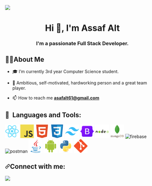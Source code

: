 <img width="max" height="30" src="https://user-images.githubusercontent.com/89597674/219446465-6f8a97da-7bbf-49ce-893d-5a865eea111b.png" >
<h1 align="center">Hi 👋, I'm Assaf Alt</h1>
<h3 align="center">I'm a passionate Full Stack Developer.</h3>

<h2><g-emoji class="g-emoji" alias="raising_hand_man" fallback-src="https://github.githubassets.com/images/icons/emoji/unicode/1f64b-2642.png">🙋‍♂️</g-emoji>About Me</h2>
<ul>
  <li> <p><g-emoji class="g-emoji" alias="mortar_board" fallback-src="https://github.githubassets.com/images/icons/emoji/unicode/1f393.png">🎓</g-emoji> I’m currently 3rd year Computer Science student.</p></li>
  <li><p><g-emoji class="g-emoji" alias="muscle" fallback-src="https://github.githubassets.com/images/icons/emoji/unicode/1f4aa.png">💪</g-emoji> Ambitious, self-motivated, hardworking person and a great team player.</p>
</li>
  <li>
<p><g-emoji class="g-emoji" alias="mailbox" fallback-src="https://github.githubassets.com/images/icons/emoji/unicode/1f4eb.png">📫</g-emoji> How to reach me <strong><a href="mailto:asafalt61@gmail.com">asafalt61@gmail.com</a></strong></p>
</li>
  </ul>


<h2> 🚀 &nbsp;Languages and Tools:</h2>
<p align="left">
<img src="https://github.com/devicons/devicon/blob/v2.15.1/icons/react/react-original.svg" alt="react" width="45" height="45"/>
<img src="https://github.com/devicons/devicon/blob/v2.15.1/icons/javascript/javascript-original.svg" alt="js" width="45" height="45"/>
<img src="https://github.com/devicons/devicon/blob/v2.15.1/icons/html5/html5-plain.svg" alt="html5" width="45" height="45"/>
  <img src="https://github.com/devicons/devicon/blob/v2.15.1/icons/css3/css3-original.svg" alt="css3" width="45" height="45"/>
<img src="https://github.com/devicons/devicon/blob/v2.15.1/icons/tailwindcss/tailwindcss-plain.svg" alt="tailwindcss" width="45" height="45"/>
<img src="https://github.com/devicons/devicon/blob/v2.15.1/icons/bootstrap/bootstrap-original.svg" alt="bootstrap" width="45" height="45"/>
  <img src="https://github.com/devicons/devicon/blob/v2.15.1/icons/nodejs/nodejs-original-wordmark.svg" alt="node" width="45" height="45"/>
<img src="https://github.com/devicons/devicon/blob/v2.15.1/icons/mongodb/mongodb-original-wordmark.svg" alt="mongodb" width="45" height="45"/>
<img src="https://user-images.githubusercontent.com/290451/76235994-04b94800-623d-11ea-9b5b-f7a1626ecb06.png" alt="firebase" width="45" height="45"/>
  <img src="https://www.svgrepo.com/download/354202/postman-icon.svg" alt="postman" width="45" height="45"/>
<img src="https://github.com/devicons/devicon/blob/v2.15.1/icons/java/java-original.svg" alt="java" width="45" height="45"/>
<img src="https://github.com/devicons/devicon/blob/v2.15.1/icons/android/android-original.svg" alt="android" width="45" height="45"/>
  <img src="https://github.com/devicons/devicon/blob/v2.15.1/icons/python/python-original.svg" alt="python" width="45" height="45"/>
<img src="https://github.com/devicons/devicon/blob/v2.15.1/icons/git/git-original.svg" alt="git" width="45" height="45"/>
</p> </p>

<h2 dir="auto"><a id="user-content-connect-with-me" class="anchor" aria-hidden="true" href="#connect-with-me"><svg class="octicon octicon-link" viewBox="0 0 16 16" version="1.1" width="16" height="16" aria-hidden="true"><path fill-rule="evenodd" d="M7.775 3.275a.75.75 0 001.06 1.06l1.25-1.25a2 2 0 112.83 2.83l-2.5 2.5a2 2 0 01-2.83 0 .75.75 0 00-1.06 1.06 3.5 3.5 0 004.95 0l2.5-2.5a3.5 3.5 0 00-4.95-4.95l-1.25 1.25zm-4.69 9.64a2 2 0 010-2.83l2.5-2.5a2 2 0 012.83 0 .75.75 0 001.06-1.06 3.5 3.5 0 00-4.95 0l-2.5 2.5a3.5 3.5 0 004.95 4.95l1.25-1.25a.75.75 0 00-1.06-1.06l-1.25 1.25a2 2 0 01-2.83 0z"></path></svg></a>Connect with me:</h2>
<p align="left"><a href="www.linkedin.com/in/assaf-alt-388247233" ><img src="https://camo.githubusercontent.com/162001cc0747178f47ced6e40de0cd16e375beb9b5fbca4ea3d520ecca78cd85/68747470733a2f2f696d672e69636f6e73382e636f6d2f666c75656e742f34382f3030303030302f6c696e6b6564696e2e706e67" data-canonical-src="https://img.icons8.com/fluent/48/000000/linkedin.png" style="max-width: 100%;"></a>
</p>
<!--
**AssafAlt/AssafAlt** is a ✨ _special_ ✨ repository because its `README.md` (this file) appears on your GitHub profile.

Here are some ideas to get you started:

- 🔭 I’m currently working on ...
- 🌱 I’m currently learning ...
- 👯 I’m looking to collaborate on ...
- 🤔 I’m looking for help with ...
- 💬 Ask me about ...
- 📫 How to reach me: ...
- 😄 Pronouns: ...
- ⚡ Fun fact: ...
-->
